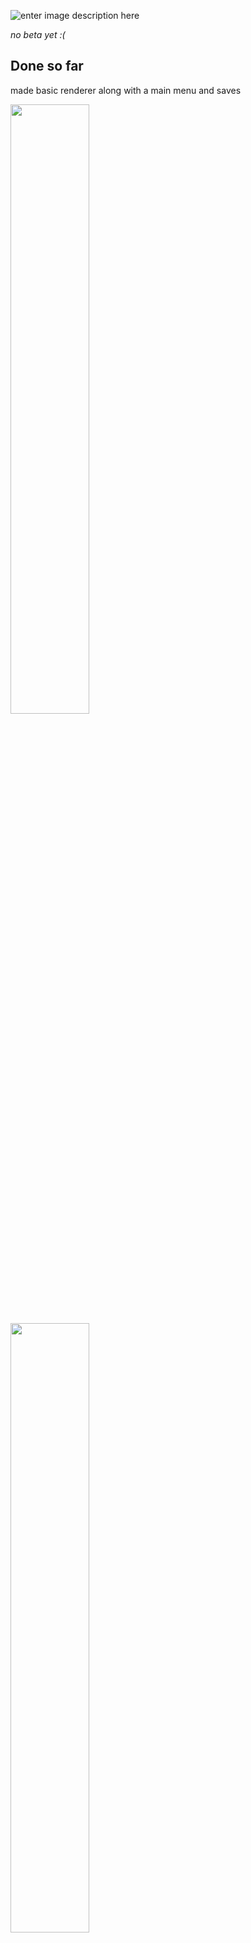 

![enter image description here](https://cdn.discordapp.com/attachments/840918041592070154/1084551948935635084/Slice_58_2.png)


*no beta yet :(*

## Done so far

<p>made basic renderer along with a main menu and saves</p>
<img style="width:50%" src="https://cdn.discordapp.com/attachments/840918041592070154/1083852372117311559/Slice_61.png">
<img style="width:50%" src="https://cdn.discordapp.com/attachments/840918041592070154/1083853434228314202/Slice_61_1.png">

## planned features
- Fights
- Dm control panel
- multiplayer connectivity to view the map
- website for smart tv display of map
- save player positions and resume game later
- export and share your map! __DONE


## controls

-  In Editor:</p>
-  right click to erase
- left click to place
-  middle mouse to pan
- scoll to zoom
- r to rotate tile

